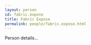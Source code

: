 ```yaml
---
layout: person
id: fabric.expose
title: Fabric Expose
permalink: people/fabric.expose.html
---
```


Person details...